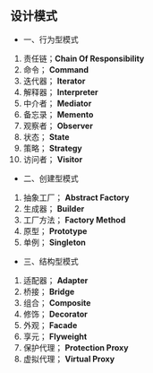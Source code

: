 ## 设计模式

* 一、行为型模式
1. 责任链；**Chain Of Responsibility**
2. 命令； **Command**
3. 迭代器； **Iterator**
4. 解释器； **Interpreter**
5. 中介者； **Mediator**
6. 备忘录； **Memento**
7. 观察者； **Observer**
8. 状态； **State**
9. 策略； **Strategy**
10. 访问者； **Visitor**


* 二、创建型模式
1. 抽象工厂； **Abstract Factory**
2. 生成器； **Builder**
3. 工厂方法； **Factory Method**
4. 原型； **Prototype**
5. 单例； **Singleton**


* 三、结构型模式
1. 适配器； **Adapter**
2. 桥接； **Bridge**
3. 组合； **Composite**
4. 修饰； **Decorator**
5. 外观； **Facade**
6. 享元； **Flyweight**
7. 保护代理； **Protection Proxy**
8. 虚拟代理； **Virtual Proxy**

